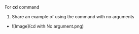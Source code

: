 For __cd__ command
1. Share an example of using the command with no arguments
  *  ![Image](cd with No argument.png)

